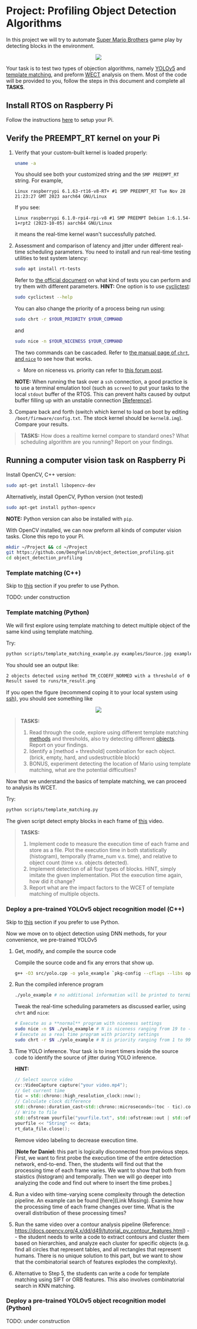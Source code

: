 # Project: Profiling Object Detection Algorithms

In this project we will try to automate [Super Mario Brothers](https://en.wikipedia.org/wiki/Super_Mario_Bros.) game play by detecting blocks in the environment.

<p align="center">
  <img src="examples/example.png" />
</p>

Your task is to test two types of objection algorithms, namely [YOLOv5](https://github.com/ultralytics/yolov5) and [template matching](https://www.sciencedirect.com/topics/engineering/template-matching), and preform [WECT](https://en.wikipedia.org/wiki/Worst-case_execution_time) analysis on them. Most of the code will be provided to you, follow the steps in this document and complete all **TASKS**.

## Install RTOS on Raspberry Pi

Follow the instructions [here](/setup_instructions.md) to setup your Pi.

## Verify the PREEMPT_RT kernel on your Pi

1.  Verify that your custom-built kernel is loaded properly:

    ```bash
    uname -a
    ```

    You should see both your customized string and the `SMP PREEMPT_RT` string. For example,

    ```
    Linux raspberrypi 6.1.63-rt16-v8-RT+ #1 SMP PREEMPT_RT Tue Nov 28 21:23:27 GMT 2023 aarch64 GNU/Linux
    ```

    If you see:

    ```
    Linux raspberrypi 6.1.0-rpi4-rpi-v8 #1 SMP PREEMPT Debian 1:6.1.54-1+rpt2 (2023-10-05) aarch64 GNU/Linux
    ```

    it means the real-time kernel wasn't successfully patched.

2.  Assessment and comparison of latency and jitter under different real-time scheduling parameters. You need to install and run real-time testing utilities to test system latency:

    ```sh
    sudo apt install rt-tests
    ```

    Refer to [the official document](https://wiki.linuxfoundation.org/realtime/documentation/howto/tools/rt-tests) on what kind of tests you can perform and try them with different parameters.
    **HINT:** One option is to use [cyclictest](https://wiki.linuxfoundation.org/realtime/documentation/howto/tools/cyclictest/start):

    ```sh
    sudo cyclictest --help
    ```

    You can also change the priority of a process being run using:

    ```sh
    sudo chrt -r $YOUR_PRIORITY $YOUR_COMMAND
    ```

    and

    ```sh
    sudo nice -n $YOUR_NICENESS $YOUR_COMMAND
    ```

    The two commands can be cascaded. Refer to [the manual page of `chrt`](https://man7.org/linux/man-pages/man1/chrt.1.html), [and `nice`](https://man7.org/linux/man-pages/man1/nice.1.html) to see how that works.

    -   More on niceness vs. priority can refer to [this forum post](https://askubuntu.com/questions/656771/process-niceness-vs-priority).

    **NOTE:** When running the task over a `ssh` connection, a good practice is to use a terminal emulation tool (such as `screen`) to put your tasks to the local `stdout` buffer of the RTOS. This can prevent halts caused by output buffer filling up with an unstable connection [[Reference]](https://unix.stackexchange.com/questions/282973/do-programs-run-from-an-ssh-session-depend-on-the-connection).

3.  Compare back and forth (switch which kernel to load on boot by editing `/boot/firmware/config.txt`. The stock kernel should be `kernel8.img`). Compare your results.

> **TASKS:**
> How does a realtime kernel compare to standard ones? What scheduling algorithm are you running? Report on your findings.

## Running a computer vision task on Raspberry Pi

Install OpenCV, C++ version:

```bash
sudo apt-get install libopencv-dev
```

Alternatively, install OpenCV, Python version (not tested)

```bash
sudo apt-get install python-opencv
```

**NOTE:** Python version can also be installed with `pip`.

With OpenCV installed, we can now preform all kinds of computer vision tasks. Clone this repo to your Pi.

```sh
mkdir ~/Project && cd ~/Project
git https://github.com/DengYuelin/object_detection_profiling.git
cd object_detection_profiling
```

### Template matching (C++)

Skip to [this](#template-matching-python) section if you prefer to use Python.

TODO: under construction

### Template matching (Python)

We will first explore using template matching to detect multiple object of the same kind using template matching.

Try:

```sh
python scripts/template_matching_example.py examples/Source.jpg examples/templates/empty_block.png
```

You should see an output like:

```sh
2 objects detected using method TM_CCOEFF_NORMED with a threshold of 0.9
Result saved to runs/tm_result.png
```

If you open the figure (recommend coping it to your local system using [ssh](https://stackoverflow.com/questions/30553428/copying-files-from-server-to-local-computer-using-ssh)), you should see something like

<p align="center">
  <img src="examples/tm_result.png" />
</p>

> **TASKS:**
>
> 1. Read through the code, explore using different template matching [methods](https://docs.opencv.org/3.4/df/dfb/group__imgproc__object.html#ga3a7850640f1fe1f58fe91a2d7583695d) and thresholds, also try detecting different [objects](examples/templates). Report on your findings.
> 2. Identify a [method + threshold] combination for each object. (brick, empty, hard, and usdestructible block)
> 3. BONUS, experiment detecting the location of Mario using template matching, what are the potential difficulties?

Now that we understand the basics of template matching, we can proceed to analysis its WCET.

Try:

```sh
python scripts/template_matching.py
```

The given script detect empty blocks in each frame of [this](data\mario.mp4) video.

> **TASKS:**
>
> 1. Implement code to measure the execution time of each frame and store as a file. Plot the execution time in both statistically (histogram), temporally (frame_num v.s. time), and relative to object count (time v.s. objects detected).
> 2. Implement detection of all four types of blocks. HINT, simply imitate the given implementation. Plot the execution time again, how did it change?
> 3. Report what are the impact factors to the WCET of template matching of multiple objects.

### Deploy a pre-trained YOLOv5 object recognition model (C++)

Skip to [this](#deploy-a-pre-trained-yolo-v5-object-recognition-model-python) section if you prefer to use Python.

Now we move on to object detection using DNN methods, for your convenience, we pre-trained YOLOv5

1. Get, modify, and compile the source code

    Compile the source code and fix any errors that show up.

    ```sh
    g++ -O3 src/yolo.cpp -o yolo_example `pkg-config --cflags --libs opencv4`
    ```

2. Run the compiled inference program

    ```sh
    ./yolo_example # no additional information will be printed to terminal
    ```

    Tweak the real-time scheduling parameters as discussed earlier, using `chrt` and `nice`:

    ```sh
    # Execute as a **normal** program with niceness settings
    sudo nice -n $N ./yolo_example # N is niceness ranging from 19 to -20 where -20 is the highest priority
    # Execute as a real time program with priority settings
    sudo chrt -r $N ./yolo_example # N is priority ranging from 1 to 99 where 99 is the highest priority
    ```

3. Time YOLO inference. Your task is to insert timers inside the source code to identify the source of jitter during YOLO inference.

    **HINT:**

    ```cpp
    // Select source video
    cv::VideoCapture capture("your video.mp4");
    // Get current time
    tic = std::chrono::high_resolution_clock::now();
    // Calculate clock difference
    std::chrono::duration_cast<std::chrono::microseconds>(toc - tic).count();
    // Write to file
    std::ofstream yourfile("yourfile.txt", std::ofstream::out | std::ofstream::trunc);
    yourfile << "String" << data;
    rt_data_file.close();
    ```

    Remove video labeling to decrease execution time.

    [**Note for Daniel:** this part is logically disconnected from previous steps. First, we want to first probe the execution time of the entire detection network, end-to-end. Then, the students will find out that the processing time of each frame varies. We want to show that both from staistics (histogram) and temporally. Then we will go deeper into analyzing the code and find out where to insert the time probes.]

4. Run a video with time-varying scene complexity through the detection pipeline. An example can be found [here](Link Missing). Examine how the processing time of each frame changes over time. What is the overall distribution of these processing times?

5. Run the same video over a contour analysis pipeline (Reference: https://docs.opencv.org/4.x/dd/d49/tutorial_py_contour_features.html) -- the student needs to write a code to extract contours and cluster them based on hierarchies, and analyze each cluster for specific objects (e.g. find all circles that represent tables, and all rectangles that represent humans. There is no unique solution to this part, but we want to show that the combinatorial search of features explodes the complexity).

6. Alternative to Step 5, the students can write a code for template matching using SIFT or ORB features. This also involves combinatorial search in KNN matching.

### Deploy a pre-trained YOLOv5 object recognition model (Python)

TODO: under construction
